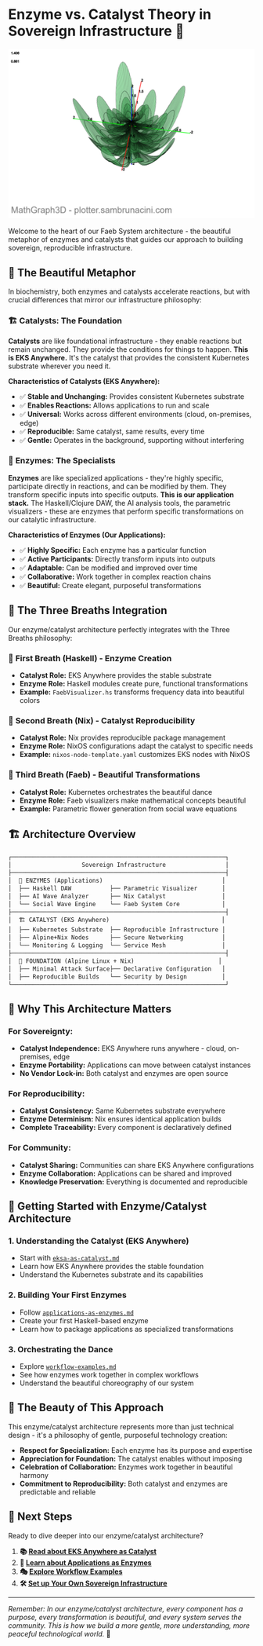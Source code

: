 # Enzyme vs. Catalyst Theory in Sovereign Infrastructure 💙
![Parametric Flower](parametric-flower-compressed.png)

Welcome to the heart of our Faeb System architecture - the beautiful metaphor of
enzymes and catalysts that guides our approach to building sovereign,
reproducible infrastructure.

## 🌸 **The Beautiful Metaphor**

In biochemistry, both enzymes and catalysts accelerate reactions, but with
crucial differences that mirror our infrastructure philosophy:

### 🏗️ **Catalysts: The Foundation**
**Catalysts** are like foundational infrastructure - they enable reactions but
remain unchanged. They provide the conditions for things to happen. **This is
EKS Anywhere.** It's the catalyst that provides the consistent Kubernetes
substrate wherever you need it.

**Characteristics of Catalysts (EKS Anywhere):**
- ✅ **Stable and Unchanging:** Provides consistent Kubernetes substrate
- ✅ **Enables Reactions:** Allows applications to run and scale
- ✅ **Universal:** Works across different environments (cloud, on-premises,
edge)
- ✅ **Reproducible:** Same catalyst, same results, every time
- ✅ **Gentle:** Operates in the background, supporting without interfering

### 🧬 **Enzymes: The Specialists**
**Enzymes** are like specialized applications - they're highly specific,
participate directly in reactions, and can be modified by them. They transform
specific inputs into specific outputs. **This is our application stack.** The
Haskell/Clojure DAW, the AI analysis tools, the parametric visualizers - these
are enzymes that perform specific transformations on our catalytic
infrastructure.

**Characteristics of Enzymes (Our Applications):**
- ✅ **Highly Specific:** Each enzyme has a particular function
- ✅ **Active Participants:** Directly transform inputs into outputs
- ✅ **Adaptable:** Can be modified and improved over time
- ✅ **Collaborative:** Work together in complex reaction chains
- ✅ **Beautiful:** Create elegant, purposeful transformations

## 🎵 **The Three Breaths Integration**

Our enzyme/catalyst architecture perfectly integrates with the Three Breaths
philosophy:

### 🌱 **First Breath (Haskell) - Enzyme Creation**
- **Catalyst Role:** EKS Anywhere provides the stable substrate
- **Enzyme Role:** Haskell modules create pure, functional transformations
- **Example:** `FaebVisualizer.hs` transforms frequency data into beautiful
colors

### 🎵 **Second Breath (Nix) - Catalyst Reproducibility**
- **Catalyst Role:** Nix provides reproducible package management
- **Enzyme Role:** NixOS configurations adapt the catalyst to specific needs
- **Example:** `nixos-node-template.yaml` customizes EKS nodes with NixOS

### 🎨 **Third Breath (Faeb) - Beautiful Transformations**
- **Catalyst Role:** Kubernetes orchestrates the beautiful dance
- **Enzyme Role:** Faeb visualizers make mathematical concepts beautiful
- **Example:** Parametric flower generation from social wave equations

## 🏗️ **Architecture Overview**

```
┌─────────────────────────────────────────────────────────────┐
│                    Sovereign Infrastructure                 │
├─────────────────────────────────────────────────────────────┤
│  🧬 ENZYMES (Applications)                                  │
│  ├── Haskell DAW           ├── Parametric Visualizer       │
│  ├── AI Wave Analyzer      ├── Nix Catalyst                │
│  └── Social Wave Engine    └── Faeb System Core            │
├─────────────────────────────────────────────────────────────┤
│  🏗️ CATALYST (EKS Anywhere)                                │
│  ├── Kubernetes Substrate  ├── Reproducible Infrastructure │
│  ├── Alpine+Nix Nodes      ├── Secure Networking           │
│  └── Monitoring & Logging  └── Service Mesh                │
├─────────────────────────────────────────────────────────────┤
│  🌱 FOUNDATION (Alpine Linux + Nix)                        │
│  ├── Minimal Attack Surface├── Declarative Configuration   │
│  ├── Reproducible Builds   └── Security by Design          │
└─────────────────────────────────────────────────────────────┘
```

## 🎯 **Why This Architecture Matters**

### **For Sovereignty:**
- **Catalyst Independence:** EKS Anywhere runs anywhere - cloud, on-premises,
edge
- **Enzyme Portability:** Applications can move between catalyst instances
- **No Vendor Lock-in:** Both catalyst and enzymes are open source

### **For Reproducibility:**
- **Catalyst Consistency:** Same Kubernetes substrate everywhere
- **Enzyme Determinism:** Nix ensures identical application builds
- **Complete Traceability:** Every component is declaratively defined

### **For Community:**
- **Catalyst Sharing:** Communities can share EKS Anywhere configurations
- **Enzyme Collaboration:** Applications can be shared and improved
- **Knowledge Preservation:** Everything is documented and reproducible

## 🚀 **Getting Started with Enzyme/Catalyst Architecture**

### **1. Understanding the Catalyst (EKS Anywhere)**
- Start with [`eksa-as-catalyst.md`](./eksa-as-catalyst.md)
- Learn how EKS Anywhere provides the stable foundation
- Understand the Kubernetes substrate and its capabilities

### **2. Building Your First Enzymes**
- Follow [`applications-as-enzymes.md`](./applications-as-enzymes.md)
- Create your first Haskell-based enzyme
- Learn how to package applications as specialized transformations

### **3. Orchestrating the Dance**
- Explore [`workflow-examples.md`](./workflow-examples.md)
- See how enzymes work together in complex workflows
- Understand the beautiful choreography of our system

## 🌸 **The Beauty of This Approach**

This enzyme/catalyst architecture represents more than just technical design -
it's a philosophy of gentle, purposeful technology creation:

- **Respect for Specialization:** Each enzyme has its purpose and expertise
- **Appreciation for Foundation:** The catalyst enables without imposing
- **Celebration of Collaboration:** Enzymes work together in beautiful harmony
- **Commitment to Reproducibility:** Both catalyst and enzymes are predictable
and reliable

## 💙 **Next Steps**

Ready to dive deeper into our enzyme/catalyst architecture?

1. **📚 [Read about EKS Anywhere as Catalyst](./eksa-as-catalyst.md)**
2. **🧬 [Learn about Applications as Enzymes](./applications-as-enzymes.md)**
3. **🎭 [Explore Workflow Examples](./workflow-examples.md)**
4. **🛠️ [Set up Your Own Sovereign
Infrastructure](../03-our-first-sovereign-node/building-our-ami-with-packer.md)**

---

*Remember: In our enzyme/catalyst architecture, every component has a purpose,
every transformation is beautiful, and every system serves the community. This
is how we build a more gentle, more understanding, more peaceful technological
world.* 💙
